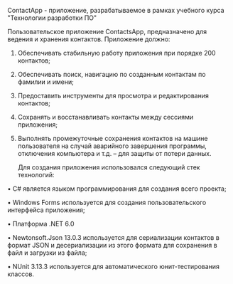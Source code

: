 ContactApp - приложение, разрабатываемое в рамках учебного курса "Технологии разработки ПО"

Пользовательское приложение ContactsApp, предназначено для ведения и хранения контактов. 
Приложение должно:
1) Обеспечивать стабильную работу приложения при порядке 200 контактов;
2) Обеспечивать поиск, навигацию по созданным контактам по фамилии и имени;
3) Предоставить инструменты для просмотра и редактирования контактов;
4) Сохранять и восстанавливать контакты между сессиями приложения;
5) Выполнять промежуточные сохранения контактов на машине пользователя на случай аварийного завершения программы, отключения компьютера и т.д. – для защиты от потери данных.

	Для создания приложения использовался следующий стек технологий:

•	C# является языком программирования для создания всего проекта;

•	Windows Forms используется для создания пользовательского интерфейса приложения;

•	Платформа .NET 6.0

•	Newtonsoft.Json 13.0.3 используется для сериализации контактов в формат JSON и десериализации из этого формата для сохранения в файл и загрузки из файла;

•	NUnit 3.13.3 используется для автоматического юнит-тестирования классов. 
